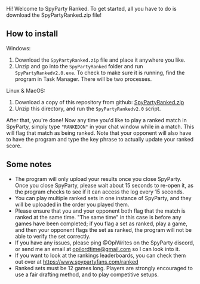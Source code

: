 Hi! Welcome to SpyParty Ranked. To get started, all you have to do is download the SpyPartyRanked.zip file!

## How to install

Windows:
1. Download the `SpyPartyRanked.zip` file and place it anywhere you like.
2. Unzip and go into the `SpyPartyRanked` folder and run `SpyPartyRankedv2.0.exe`. To check to make sure it is running, find the program in Task Manager. There will be two processes.

Linux & MacOS:
1. Download a copy of this repository from github: [SpyPartyRanked.zip](https://github.com/OpiWrites/SpyPartyRanked/archive/refs/heads/master.zip)
2. Unzip this directory, and run the `SpyPartyRankedv2.0` script.

After that, you're done! Now any time you'd like to play a ranked match in SpyParty, simply type `"RANKEDON"` in your chat window while in a match. This will flag that match as being ranked. Note that your opponent will also have to have the program and type the key phrase to actually update your ranked score.

## Some notes
* The program will only upload your results once you close SpyParty. Once you close SpyParty, please wait about 15 seconds to re-open it, as the program checks to see if it can access the log every 15 seconds.
* You can play multiple ranked sets in one instance of SpyParty, and they will be uploaded in the order you played them.
* Please ensure that you and your opponent both flag that the match is ranked at the same time. "The same time" in this case is before any games have been completed; if you flag a set as ranked, play a game, and then your opponent flags the set as ranked, the program will not be able to verify the set correctly.
* If you have any issues, please ping @OpiWrites on the SpyParty discord, or send me an email at opilordtime@gmail.com so I can look into it.
* If you want to look at the rankings leaderboards, you can check them out over at https://www.spypartyfans.com/ranked
* Ranked sets must be 12 games long. Players are strongly encouraged to use a fair drafting method, and to play competitive setups.
